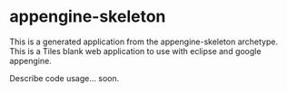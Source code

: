 appengine-skeleton
=============================

This is a generated application from the appengine-skeleton archetype.
This is a Tiles blank web application to use with eclipse and google appengine.

Describe code usage... soon.
